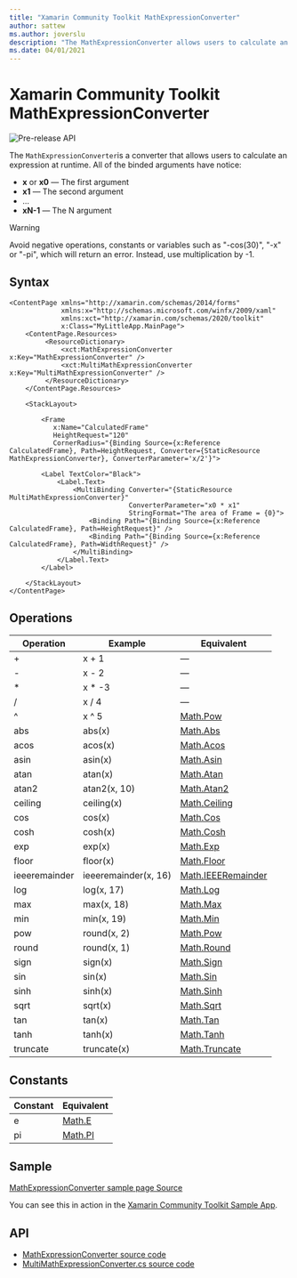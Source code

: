 ```yaml
---
title: "Xamarin Community Toolkit MathExpressionConverter"
author: sattew
ms.author: joverslu
description: "The MathExpressionConverter allows users to calculate an expression at runtime."
ms.date: 04/01/2021
---
```


# Xamarin Community Toolkit MathExpressionConverter
![Pre-release API](~/images/pre-release.png)

The `MathExpressionConverter`is a converter that allows users to calculate an expression at runtime. All of the binded arguments have notice: 

- **x** or **x0** — The first argument
- **x1** — The second argument
- ...
- **xN-1** — The N argument

> [!WARNING]
> Avoid negative operations, constants or variables such as "-cos(30)", "-x" or "-pi", which will return an error. Instead, use multiplication by -1.

## Syntax

```xaml
<ContentPage xmlns="http://xamarin.com/schemas/2014/forms"
             xmlns:x="http://schemas.microsoft.com/winfx/2009/xaml"
             xmlns:xct="http://xamarin.com/schemas/2020/toolkit"
             x:Class="MyLittleApp.MainPage">
    <ContentPage.Resources>
         <ResourceDictionary>
             <xct:MathExpressionConverter x:Key="MathExpressionConverter" />
             <xct:MultiMathExpressionConverter x:Key="MultiMathExpressionConverter" />
         </ResourceDictionary>
    </ContentPage.Resources>

    <StackLayout>
    
        <Frame
           x:Name="CalculatedFrame"
           HeightRequest="120"
           CornerRadius="{Binding Source={x:Reference CalculatedFrame}, Path=HeightRequest, Converter={StaticResource MathExpressionConverter}, ConverterParameter='x/2'}">
    
        <Label TextColor="Black">
            <Label.Text>
                <MultiBinding Converter="{StaticResource MultiMathExpressionConverter}"
                              ConverterParameter="x0 * x1"
                              StringFormat="The area of Frame = {0}">
                    <Binding Path="{Binding Source={x:Reference CalculatedFrame}, Path=HeightRequest}" />
                    <Binding Path="{Binding Source={x:Reference CalculatedFrame}, Path=WidthRequest}" />
                </MultiBinding>
            </Label.Text>
        </Label>
      
    </StackLayout>
</ContentPage>
```

## Operations
| Operation | Example | Equivalent |
| -- | -- | -- |
| + | x + 1 | — |
| - | x - 2 | — |
| * | x * -3 | — |
| / | x / 4 | — |
| ^ | x ^ 5 | [Math.Pow](/dotnet/api/system.math.pow) |
| abs | abs(x) | [Math.Abs](/dotnet/api/system.math.abs#System_Math_Abs_System_Double_) |
| acos | acos(x) | [Math.Acos](/dotnet/api/system.math.acos) |
| asin | asin(x) | [Math.Asin](/dotnet/api/system.math.asin) |
| atan | atan(x) | [Math.Atan](/dotnet/api/system.math.atan) |
| atan2 | atan2(x, 10) | [Math.Atan2](/dotnet/api/system.math.atan2) |
| ceiling | ceiling(x) | [Math.Ceiling](/dotnet/api/system.math.ceiling#System_Math_Ceiling_System_Double_) |
| cos | cos(x) | [Math.Cos](/dotnet/api/system.math.cos) |
| cosh | cosh(x) | [Math.Cosh](/dotnet/api/system.math.cosh) |
| exp | exp(x) | [Math.Exp](/dotnet/api/system.math.exp) |
| floor | floor(x) | [Math.Floor](/dotnet/api/system.math.floor#System_Math_Floor_System_Double_) |
| ieeeremainder | ieeeremainder(x, 16) | [Math.IEEERemainder](/dotnet/api/system.math.ieeeremainder) |
| log | log(x, 17) | [Math.Log](/dotnet/api/system.math.log#System_Math_Log_System_Double_System_Double_) |
| max | max(x, 18) | [Math.Max](/dotnet/api/system.math.max#System_Math_Max_System_Double_System_Double_) |
| min | min(x, 19) | [Math.Min](/dotnet/api/system.math.min#System_Math_Min_System_Double_System_Double_) |
| pow | round(x, 2) | [Math.Pow](/dotnet/api/system.math.pow) |
| round | round(x, 1) | [Math.Round](/dotnet/api/system.math.round#System_Math_Round_System_Double_System_Int32_) |
| sign | sign(x) | [Math.Sign](/dotnet/api/system.math.sign#System_Math_Sign_System_Double_) |
| sin | sin(x) | [Math.Sin](/dotnet/api/system.math.sin) |
| sinh | sinh(x) | [Math.Sinh](/dotnet/api/system.math.sinh) |
| sqrt | sqrt(x) | [Math.Sqrt](/dotnet/api/system.math.sqrt) |
| tan | tan(x) | [Math.Tan](/dotnet/api/system.math.tan) |
| tanh | tanh(x) | [Math.Tanh](/dotnet/api/system.math.tanh) |
| truncate | truncate(x) | [Math.Truncate](/dotnet/api/system.math.truncate#System_Math_Truncate_System_Double_) |

## Constants
| Constant | Equivalent |
| -- | -- |
| e | [Math.E](/dotnet/api/system.math.e) |
| pi | [Math.PI](/dotnet/api/system.math.pi) |

## Sample

[MathExpressionConverter sample page Source](https://github.com/xamarin/XamarinCommunityToolkit/blob/main/samples/XCT.Sample/Pages/Converters/MathExpressionConverterPage.xaml)

You can see this in action in the [Xamarin Community Toolkit Sample App](https://github.com/xamarin/XamarinCommunityToolkit).

## API

* [MathExpressionConverter source code](https://github.com/xamarin/XamarinCommunityToolkit/blob/main/src/CommunityToolkit/Xamarin.CommunityToolkit/Converters/MathExpressionConverter/MathExpressionConverter.shared.cs)
* [MultiMathExpressionConverter.cs source code](https://github.com/xamarin/XamarinCommunityToolkit/blob/main/src/CommunityToolkit/Xamarin.CommunityToolkit/Converters/MathExpressionConverter/MultiMathExpressionConverter.shared.cs)
